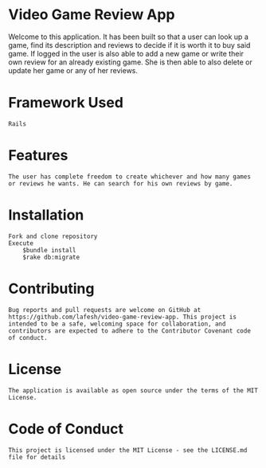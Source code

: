 # Video Game Review App

Welcome to this application. It has been built so that a user can look up a game, find its description and reviews to decide if it is worth it to buy said game. If logged in the user is also able to add a new game or write their own review for an already existing game. She is then able to also delete or update her game or any of her reviews. 

# Framework Used
    Rails

# Features
    The user has complete freedom to create whichever and how many games or reviews he wants. He can search for his own reviews by game.

# Installation
    Fork and clone repository
    Execute
        $bundle install 
        $rake db:migrate

# Contributing
    Bug reports and pull requests are welcome on GitHub at https://github.com/lafesh/video-game-review-app. This project is intended to be a safe, welcoming space for collaboration, and contributors are expected to adhere to the Contributor Covenant code of conduct.

# License
    The application is available as open source under the terms of the MIT License.

# Code of Conduct
    This project is licensed under the MIT License - see the LICENSE.md file for details
